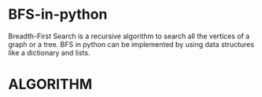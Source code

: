 # BFS-in-python
Breadth-First Search is a recursive algorithm to search all the vertices of a graph or a tree. BFS in python can be implemented by using data structures like a dictionary and lists.

<H1> ALGORITHM </H1>
